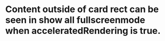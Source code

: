 # Content outside of card rect can be seen in show all fullscreenmode when acceleratedRendering is true.
